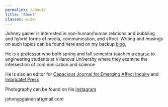 ```yaml
---
permalink: /about/
title: "About"
classes: wide
---
```


Johnny gainer is interested in non-human/human relations and bubbling and hybrid forms of media, communication, and affect. Writing and musings on such topics can be found here and on my backup [blog.](https://johnnygainer.bearblog.dev/blog/)

He is a [professor](https://villanova.academia.edu/JGainer) who both spring and fall semester teaches a [course](https://johnnygainer.github.io/teaching/) to engineering students at Villanova University where they examine the intersection of communication and science

He is also an editor for [Capacious Journal for Emerging Affect Inquiry](http://capaciousjournal.com/)
and [Imbricate! Press](http://imbricate.press/)

Photography can be found on his [instagram](https://www.instagram.com/johnny_gainer/)

johnnypgainer(at)gmail.com
